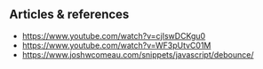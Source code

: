 ## Articles & references

- https://www.youtube.com/watch?v=cjIswDCKgu0
- https://www.youtube.com/watch?v=WF3pUtvC01M
- https://www.joshwcomeau.com/snippets/javascript/debounce/